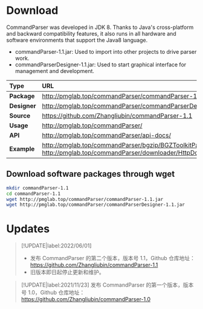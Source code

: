 # Download

CommandParser was developed in JDK 8. Thanks to Java's cross-platform and backward compatibility features, it also runs in all hardware and software environments that support the Java8 language.

- commandParser-1.1.jar: Used to import into other projects to drive parser work.
- commandParserDesigner-1.1.jar: Used to start graphical interface for management and development.

| Type         | URL                                                          |
| :----------- | :----------------------------------------------------------- |
| **Package**  | http://pmglab.top/commandParser/commandParser-1.1.jar        |
| **Designer** | http://pmglab.top/commandParser/commandParserDesigner-1.1.jar |
| **Source**   | https://github.com/Zhangliubin/commandParser-1.1             |
| **Usage**    | http://pmglab.top/commandParser/                             |
| **API**      | http://pmglab.top/commandParser/api-docs/                    |
| **Example**  | http://pmglab.top/commandParser/bgzip/BGZToolkitParser.java<br />http://pmglab.top/commandParser/downloader/HttpDownloaderParser.java |

## Download software packages through wget

```bash
mkdir commandParser-1.1
cd commandParser-1.1
wget http://pmglab.top/commandParser/commandParser-1.1.jar
wget http://pmglab.top/commandParser/commandParserDesigner-1.1.jar
```

# Updates

<p>

> [!UPDATE|label:2022/06/01]
>
> - 发布 CommandParser 的第二个版本，版本号 1.1，Github 仓库地址：https://github.com/Zhangliubin/commandParser-1.1
> - 旧版本即日起停止更新和维护。

<p>

> [!UPDATE|label:2021/11/23]
> 发布 CommandParser 的第一个版本，版本号 1.0，Github 仓库地址：https://github.com/Zhangliubin/commandParser-1.0
